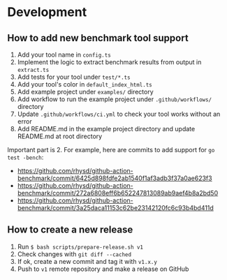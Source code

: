 Development
===========

## How to add new benchmark tool support

1. Add your tool name in `config.ts`
2. Implement the logic to extract benchmark results from output in `extract.ts`
3. Add tests for your tool under `test/*.ts`
4. Add your tool's color in `default_index_html.ts`
5. Add example project under `examples/` directory
6. Add workflow to run the example project under `.github/workflows/` directory
7. Update `.github/workflows/ci.yml` to check your tool works without an error
8. Add README.md in the example project directory and update README.md at root directory

Important part is 2.
For example, here are commits to add support for `go test -bench`:

- https://github.com/rhysd/github-action-benchmark/commit/6425d898fdfe2ab1540f1af3adb3f37a0ae623f3
- https://github.com/rhysd/github-action-benchmark/commit/272a6808eff6b652247813089ab9aef4b8a2bd50
- https://github.com/rhysd/github-action-benchmark/commit/3a25daca11153c62be23142120fc6c93b4bd411d

## How to create a new release

1. Run `$ bash scripts/prepare-release.sh v1`
2. Check changes with `git diff --cached`
3. If ok, create a new commit and tag it with `v1.x.y`
4. Push to `v1` remote repository and make a release on GitHub
